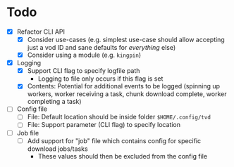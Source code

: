 # Todo

- [x] Refactor CLI API
  - [x] Consider use-cases (e.g. simplest use-case should allow accepting just a vod ID and sane defaults for *everything* else)
  - [x] Consider using a module (e.g. `kingpin`)
- [x] Logging
  - [x] Support CLI flag to specify logfile path
    - Logging to file only occurs if this flag is set
  - [x] Contents: Potential for additional events to be logged (spinning up workers, worker receiving a task, chunk download complete, worker completing a task)
- [ ] Config file
  - [ ] File: Default location should be inside folder `$HOME/.config/tvd`
  - [ ] File: Support parameter (CLI flag) to specify location
- [ ] Job file
  - [ ] Add support for "job" file which contains config for specific download jobs/tasks
    - These values should then be excluded from the config file

